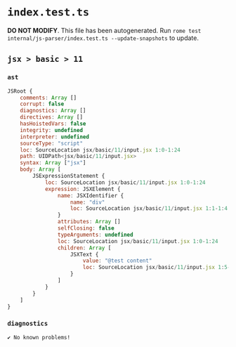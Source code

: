 # `index.test.ts`

**DO NOT MODIFY**. This file has been autogenerated. Run `rome test internal/js-parser/index.test.ts --update-snapshots` to update.

## `jsx > basic > 11`

### `ast`

```javascript
JSRoot {
	comments: Array []
	corrupt: false
	diagnostics: Array []
	directives: Array []
	hasHoistedVars: false
	integrity: undefined
	interpreter: undefined
	sourceType: "script"
	loc: SourceLocation jsx/basic/11/input.jsx 1:0-1:24
	path: UIDPath<jsx/basic/11/input.jsx>
	syntax: Array ["jsx"]
	body: Array [
		JSExpressionStatement {
			loc: SourceLocation jsx/basic/11/input.jsx 1:0-1:24
			expression: JSXElement {
				name: JSXIdentifier {
					name: "div"
					loc: SourceLocation jsx/basic/11/input.jsx 1:1-1:4
				}
				attributes: Array []
				selfClosing: false
				typeArguments: undefined
				loc: SourceLocation jsx/basic/11/input.jsx 1:0-1:24
				children: Array [
					JSXText {
						value: "@test content"
						loc: SourceLocation jsx/basic/11/input.jsx 1:5-1:18
					}
				]
			}
		}
	]
}
```

### `diagnostics`

```
✔ No known problems!

```
